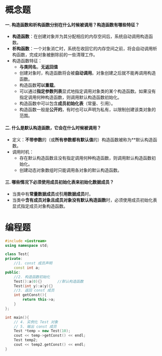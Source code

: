 # 概念题

#### 一. 构造函数和析构函数分别在什么时候被调用？构造函数有哪些特征？ 

* **构造函数**：在创建对象并为其分配相应的内存空间后，系统自动调用构造函数。
* **析构函数**：一个对象消亡时，系统在收回它的内存空间之前，将会自动调用析构函数，完成对象被删除前的一些清理工作。
* 构造函数特征：
    * **与类同名**，**无返回值**
    * 创建对象时，构造函数将会被**自动调用**。对象创建之后就不能再调用构造函数。
    * 构造函数**可以重载**。
    * 可以通过**指定参数列表**显式地指定调用对象类的某个构造函数。如果没有指定调用何种构造函数，则调用默认构造函数初始化。  
    * 构造函数中可以包含**成员初始化表**（常量、引用）。
    * 构造函数一般是**公开的**，有时也可以声明为私有，以限制创建该类对象的范围。

#### 二. 什么是默认构造函数，它会在什么时候被调用？ 

* 定义：**不带参数**的（或**所有参数都有默认值**的）构造函数被称为**默认构造函数。 
* 调用时机：
    * 存在默认构造函数且没有指定调用何种构造函数，则调用默认构造函数初始化。  
    * 创建动态对象数组时只能调用各对象的默认构造函数。

#### 三. 哪些情况下必须使用成员初始化表来初始化数据成员？ 

* 当类中有**常量数据成员**或**引用数据成员**时。
* 当类中**含有成员对象且成员对象没有默认构造函数**时，必须使用成员初始化表显式指定成员对象构造函数。



# 编程题

```cpp
#include <iostream>
using namespace std;

class Test{
private:
    //1. const 成员声明
    const int a;
public:
    //2. 构造函数初始化
    Test():a(0){}		//默认构造函数
    Test(int y):a(y){}
    //3. 返回 const 成员
    int getConst(){
        return this->a;
    }
};

int main(){
    // 4. 实例化 Test 对象
	// 5. 输出 const 成员
    Test *temp = new Test(10);
    cout << temp->getConst() << endl;
    Test temp2;
    cout << temp2.getConst() << endl;
}
```

